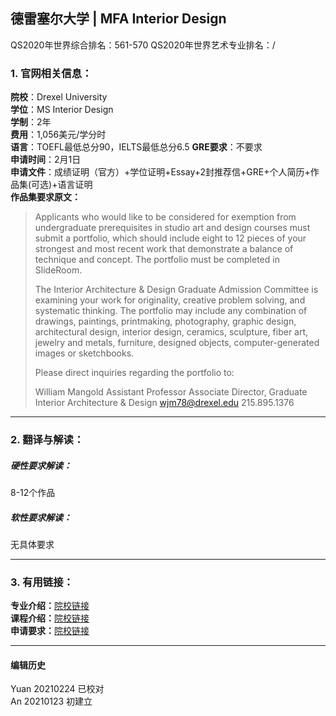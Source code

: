 ## 德雷塞尔大学 | MFA Interior Design

QS2020年世界综合排名：561-570
QS2020年世界艺术专业排名：/


### 1. 官网相关信息：

**院校**：Drexel University  
**学位**：MS Interior Design  
**学制**：2年  
**费用**：1,056美元/学分时  
**语言**：TOEFL最低总分90，IELTS最低总分6.5
**GRE要求**：不要求  
**申请时间**：2月1日  
**申请文件**：成绩证明（官方）+学位证明+Essay+2封推荐信+GRE+个人简历+作品集(可选)+语言证明  
**作品集要求原文：**   
> Applicants who would like to be considered for exemption from undergraduate prerequisites in studio art and design courses must submit a portfolio, which should include eight to 12 pieces of your strongest and most recent work that demonstrate a balance of technique and concept. The portfolio must be completed in SlideRoom.
>
> The Interior Architecture & Design Graduate Admission Committee is examining your work for originality, creative problem solving, and systematic thinking. The portfolio may include any combination of drawings, paintings, printmaking, photography, graphic design, architectural design, interior design, ceramics, sculpture, fiber art, jewelry and metals, furniture, designed objects, computer-generated images or sketchbooks.
>
> Please direct inquiries regarding the portfolio to:
>
> William Mangold
Assistant Professor
Associate Director, Graduate Interior Architecture & Design
wjm78@drexel.edu
215.895.1376




---


### 2. 翻译与解读：

##### 硬性要求解读：
8-12个作品



##### 软性要求解读：
无具体要求

---


### 3. 有用链接：

**专业介绍：**[院校链接](https://drexel.edu/grad/programs/westphal/interior-architecture-and-design/)  
**课程介绍：**[院校链接](http://www.catalog.drexel.edu/graduate/collegeofmediaartsanddesign/interiorarchitectureanddesign/?_gl=1*1wkif1l*_ga*MTQzMDU3NTU2Mi4xNjExNTYzNzMx*_ga_6KJ1PNLE19*MTYxMTU2MzcyOS4xLjEuMTYxMTU2NTUwOC4w#degreerequirementsmstext)  
**申请要求：**[院校链接](https://drexel.edu/grad/programs/westphal/interior-architecture-and-design/)



---


#### 编辑历史
Yuan 20210224 已校对  
An 20210123 初建立
